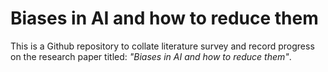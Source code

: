 # Biases in AI and how to reduce them

This is a Github repository to collate literature survey and record progress on the research paper titled: *"Biases in AI and how to reduce them"*.
